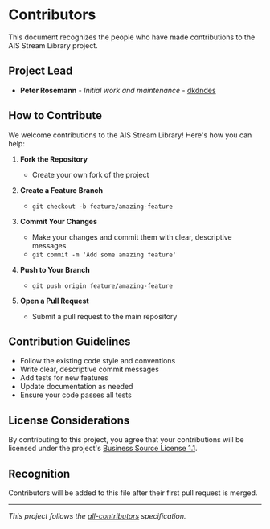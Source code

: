 # Contributors

This document recognizes the people who have made contributions to the AIS Stream Library project.

## Project Lead

- **Peter Rosemann** - *Initial work and maintenance* - [dkdndes](https://github.com/dkdndes)

## How to Contribute

We welcome contributions to the AIS Stream Library! Here's how you can help:

1. **Fork the Repository**
   - Create your own fork of the project

2. **Create a Feature Branch**
   - `git checkout -b feature/amazing-feature`

3. **Commit Your Changes**
   - Make your changes and commit them with clear, descriptive messages
   - `git commit -m 'Add some amazing feature'`

4. **Push to Your Branch**
   - `git push origin feature/amazing-feature`

5. **Open a Pull Request**
   - Submit a pull request to the main repository

## Contribution Guidelines

- Follow the existing code style and conventions
- Write clear, descriptive commit messages
- Add tests for new features
- Update documentation as needed
- Ensure your code passes all tests

## License Considerations

By contributing to this project, you agree that your contributions will be licensed under the project's [Business Source License 1.1](LICENSE).

## Recognition

Contributors will be added to this file after their first pull request is merged.

---

*This project follows the [all-contributors](https://github.com/all-contributors/all-contributors) specification.*
